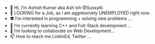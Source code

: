 - 👋 Hi, I’m Ashish Kumar aka Ash ish @SussyAi
- 👀 LOOKING for a Job, as I am aggressively UNEMPLOYED right now.
- 👽 I’m interested in programming + solving new problems ...
- 🌱 I’m currently learning C++ and Full-Stack development ...
- 💞️ I’m looking to collaborate on Web Development...
- 📫 How to reach me LinkinEd, Twitter ...


<!---
SussyAi/SussyAi is a ✨ special ✨ repository because its `README.md` (this file) appears on your GitHub profile.
You can click the Preview link to take a look at your changes.
--->
